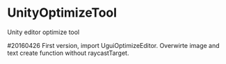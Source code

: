 # UnityOptimizeTool
Unity editor optimize tool

#20160426
First version, import UguiOptimizeEditor.
Overwirte image and text create function without raycastTarget.
